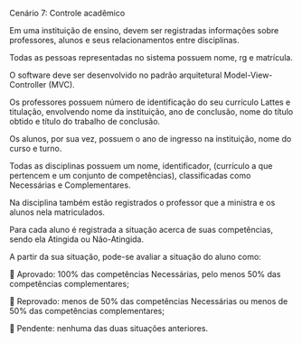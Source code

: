 Cenário 7: Controle acadêmico

Em uma instituição de ensino, devem ser registradas informações sobre professores, alunos e seus
relacionamentos entre disciplinas.

Todas as pessoas representadas no sistema possuem nome, rg e
matrícula.

O software deve ser desenvolvido no padrão arquitetural Model-View-Controller (MVC).

Os professores possuem número de identificação do seu currículo Lattes 
e titulação, 
envolvendo nome da instituição, ano de conclusão, nome do título obtido e título do trabalho de conclusão. 

Os alunos, por sua vez, possuem o ano de ingresso na instituição, nome do curso e turno.

Todas as disciplinas possuem um nome, identificador, (currículo a que pertencem e um conjunto de competências), classificadas como Necessárias e Complementares. 

Na disciplina também estão registrados o professor que a ministra e os alunos nela matriculados.

Para cada aluno é registrada a situação acerca de suas competências, sendo ela Atingida ou Não-Atingida.

A partir da sua situação, pode-se avaliar a situação do aluno como:

 Aprovado: 100% das competências Necessárias, pelo menos 50% das competências
complementares;

 Reprovado: menos de 50% das competências Necessárias ou menos de 50% das
competências complementares;

 Pendente: nenhuma das duas situações anteriores.